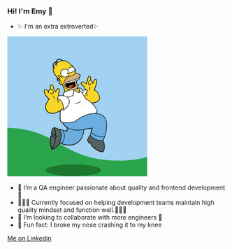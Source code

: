 ### Hi! I'm Emy 👋

- ✨ I'm an extra extroverted✨ 
<img src="https://raw.githubusercontent.com/emyjamalian/emyjamalian/main/me.gif" alt="Homer">

- 🌱 I’m a QA engineer passionate about quality and frontend development 🌱
- 🧘🏽‍♀️ Currently focused on helping development teams maintain high quality mindset and function well.🧘🏽‍♀️
- 👯 I’m looking to collaborate with more engineers 👯
- 🤣 Fun fact: I broke my nose crashing it to my knee

[Me on Linkedin](https://www.linkedin.com/in/emyjamalian/)



